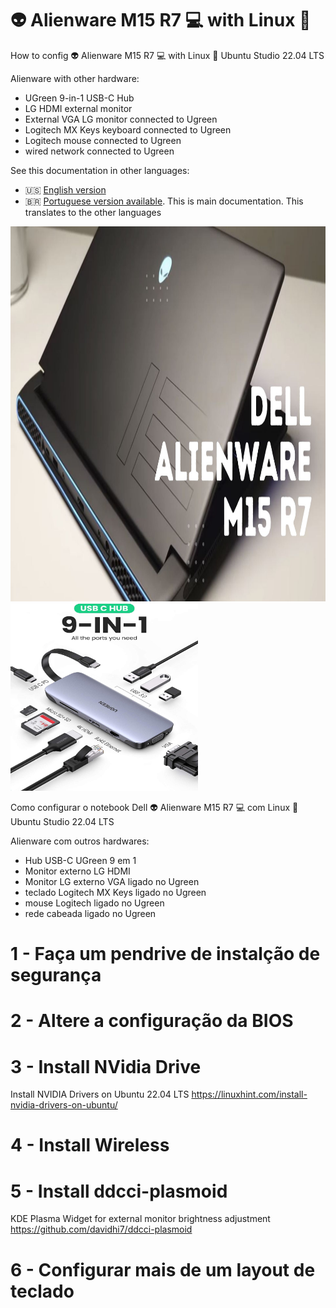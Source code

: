 # :alien: Alienware M15 R7 :computer: with Linux :penguin:
How to config :alien: Alienware M15 R7 :computer: with Linux :penguin: Ubuntu Studio 22.04 LTS 

Alienware with other hardware:
* UGreen 9-in-1 USB-C Hub
* LG HDMI external monitor
* External VGA LG monitor connected to Ugreen
* Logitech MX Keys keyboard connected to Ugreen
* Logitech mouse connected to Ugreen
* wired network connected to Ugreen

See this documentation in other languages:
- :us: [English version](README_en.md)
- :brazil: [Portuguese version available](README.md). This is main documentation. This translates to the other languages

<img src="assets/dell-alienware-m15-r7.jpg" width=600 height=600 alt="Notebook Dell AlienWare M15 R7">

<img src="assets/ugreen_hub_usb-c-9in1.jpg" width=300 height=300 alt="Hub USB-C 9in1">

Como configurar o notebook Dell :alien: Alienware M15 R7 :computer: com Linux :penguin: Ubuntu Studio 22.04 LTS 

Alienware com outros hardwares:
* Hub USB-C UGreen 9 em 1
* Monitor externo LG HDMI
* Monitor LG externo VGA ligado no Ugreen
* teclado Logitech MX Keys ligado no Ugreen
* mouse Logitech ligado no Ugreen
* rede cabeada ligado no Ugreen


# 1 - Faça um pendrive de instalção de segurança

# 2 - Altere a configuração da BIOS 

# 3 - Install NVidia Drive
Install NVIDIA Drivers on Ubuntu 22.04 LTS
https://linuxhint.com/install-nvidia-drivers-on-ubuntu/

# 4 - Install Wireless

# 5 - Install ddcci-plasmoid
KDE Plasma Widget for external monitor brightness adjustment
https://github.com/davidhi7/ddcci-plasmoid

# 6 - Configurar mais de um layout de teclado 
